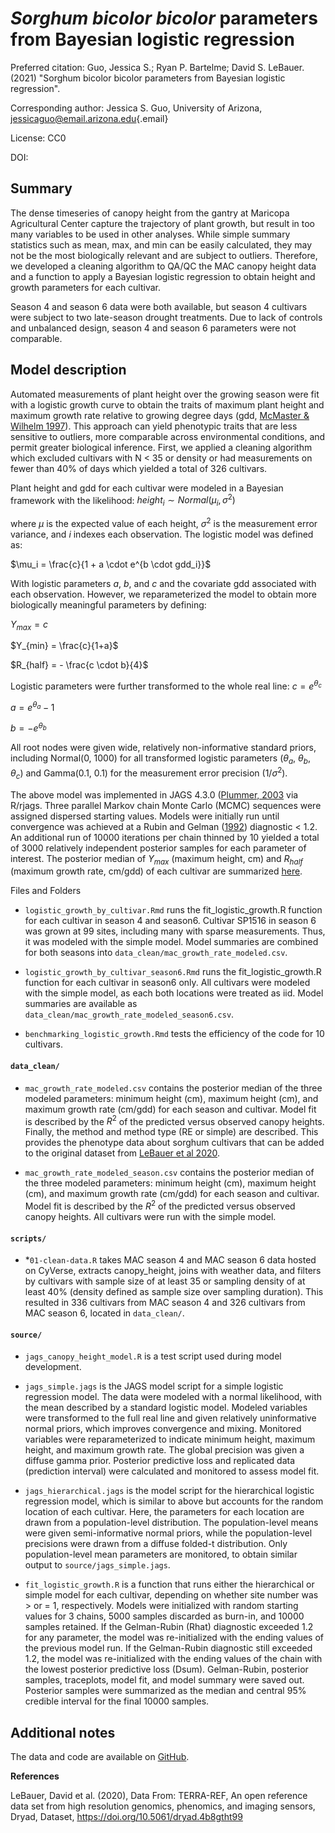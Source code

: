 # *Sorghum bicolor bicolor* parameters from Bayesian logistic regression

Preferred citation: Guo, Jessica S.; Ryan P. Bartelme; David S. LeBauer.(2021) "Sorghum bicolor bicolor parameters from Bayesian logistic regression".

Corresponding author: Jessica S. Guo, University of Arizona, [jessicaguo\@email.arizona.edu](mailto:jessicaguo@email.arizona.edu){.email}

License: CC0

DOI:

## Summary

The dense timeseries of canopy height from the gantry at Maricopa Agricultural Center capture the trajectory of plant growth, but result in too many variables to be used in other analyses. While simple summary statistics such as mean, max, and min can be easily calculated, they may not be the most biologically relevant and are subject to outliers. Therefore, we developed a cleaning algorithm to QA/QC the MAC canopy height data and a function to apply a Bayesian logistic regression to obtain height and growth parameters for each cultivar.

Season 4 and season 6 data were both available, but season 4 cultivars were subject to two late-season drought treatments. Due to lack of controls and unbalanced design, season 4 and season 6 parameters were not comparable.

## Model description

Automated measurements of plant height over the growing season were fit with a logistic growth curve to obtain the traits of maximum plant height and maximum growth rate relative to growing degree days (gdd, [McMaster & Wilhelm 1997](https://www.google.com/url?q=https://doi.org/10.1016/S0168-1923(97)00027-0&sa=D&source=docs&ust=1664228124277588&usg=AOvVaw2-5UHgL2m_Z-xosjdx37RY)). This approach can yield phenotypic traits that are less sensitive to outliers, more comparable across environmental conditions, and permit greater biological inference. First, we applied a cleaning algorithm which excluded cultivars with N \< 35 or density or had measurements on fewer than 40% of days which yielded a total of 326 cultivars.

Plant height and gdd for each cultivar were modeled in a Bayesian framework with the likelihood: $height_i \sim Normal(\mu_i, \sigma^2)$

where $\mu$ is the expected value of each height, $\sigma^2$ is the measurement error variance, and $i$ indexes each observation. The logistic model was defined as:

$\mu_i = \frac{c}{1 + a \cdot e^{b \cdot gdd_i}}$

With logistic parameters $a$, $b$, and $c$ and the covariate gdd associated with each observation. However, we reparameterized the model to obtain more biologically meaningful parameters by defining:

$Y_{max} = c$

$Y_{min} = \frac{c}{1+a}$

$R_{half} = - \frac{c \cdot b}{4}$

Logistic parameters were further transformed to the whole real line: $c = e^{\theta_c}$

$a = e^{\theta_a} - 1$

$b = - e^{\theta_b}$

All root nodes were given wide, relatively non-informative standard priors, including Normal(0, 1000) for all transformed logistic parameters ($\theta_a$, $\theta_b$, $\theta_c$) and Gamma(0.1, 0.1) for the measurement error precision ($1/\sigma^2$).

The above model was implemented in JAGS 4.3.0 ([Plummer, 2003](http://www.ci.tuwien.ac.at/Conferences/DSC-2003/Drafts/Plummer.pdf) via R/rjags. Three parallel Markov chain Monte Carlo (MCMC) sequences were assigned dispersed starting values. Models were initially run until convergence was achieved at a Rubin and Gelman ([1992](https://www.jstor.org/stable/2246093)) diagnostic \< 1.2. An additional run of 10000 iterations per chain thinned by 10 yielded a total of 3000 relatively independent posterior samples for each parameter of interest. The posterior median of $Y_{max}$ (maximum height, cm) and $R_{half}$ (maximum growth rate, cm/gdd) of each cultivar are summarized [here](https://github.com/genophenoenvo/JAGS-logistic-growth/blob/main/data_clean/mac_growth_rate_modeled_season6.csv).

Files and Folders

-   `logistic_growth_by_cultivar.Rmd` runs the fit_logistic_growth.R function for each cultivar in season 4 and season6. Cultivar SP1516 in season 6 was grown at 99 sites, including many with sparse measurements. Thus, it was modeled with the simple model. Model summaries are combined for both seasons into `data_clean/mac_growth_rate_modeled.csv`.

-   `logistic_growth_by_cultivar_season6.Rmd` runs the fit_logistic_growth.R function for each cultivar in season6 only. All cultivars were modeled with the simple model, as each both locations were treated as iid. Model summaries are available as `data_clean/mac_growth_rate_modeled_season6.csv`.

-   `benchmarking_logistic_growth.Rmd` tests the efficiency of the code for 10 cultivars.

#### `data_clean/`

-   `mac_growth_rate_modeled.csv` contains the posterior median of the three modeled parameters: minimum height (cm), maximum height (cm), and maximum growth rate (cm/gdd) for each season and cultivar. Model fit is described by the $R^2$ of the predicted versus observed canopy heights. Finally, the method and method type (RE or simple) are described. This provides the phenotype data about sorghum cultivars that can be added to the original dataset from [LeBauer et al 2020](https://datadryad.org/stash/dataset/doi:10.5061/dryad.4b8gtht99).

-   `mac_growth_rate_modeled_season.csv` contains the posterior median of the three modeled parameters: minimum height (cm), maximum height (cm), and maximum growth rate (cm/gdd) for each season and cultivar. Model fit is described by the $R^2$ of the predicted versus observed canopy heights. All cultivars were run with the simple model.

#### `scripts/`

-   \*`01-clean-data.R` takes MAC season 4 and MAC season 6 data hosted on CyVerse, extracts canopy_height, joins with weather data, and filters by cultivars with sample size of at least 35 or sampling density of at least 40% (density defined as sample size over sampling duration). This resulted in 336 cultivars from MAC season 4 and 326 cultivars from MAC season 6, located in `data_clean/`.

#### `source/`

-   `jags_canopy_height_model.R` is a test script used during model development.

-   `jags_simple.jags` is the JAGS model script for a simple logistic regression model. The data were modeled with a normal likelihood, with the mean described by a standard logistic model. Modeled variables were transformed to the full real line and given relatively uninformative normal priors, which improves convergence and mixing. Monitored variables were reparameterized to indicate minimum height, maximum height, and maximum growth rate. The global precision was given a diffuse gamma prior. Posterior predictive loss and replicated data (prediction interval) were calculated and monitored to assess model fit.

-   `jags_hierarchical.jags` is the model script for the hierarchical logistic regression model, which is similar to above but accounts for the random location of each cultivar. Here, the parameters for each location are drawn from a population-level distribution. The population-level means were given semi-informative normal priors, while the population-level precisions were drawn from a diffuse folded-t distribution. Only population-level mean parameters are monitored, to obtain similar output to `source/jags_simple.jags`.

-   `fit_logistic_growth.R` is a function that runs either the hierarchical or simple model for each cultivar, depending on whether site number was \> or = 1, respectively. Models were initialized with random starting values for 3 chains, 5000 samples discarded as burn-in, and 10000 samples retained. If the Gelman-Rubin (Rhat) diagnostic exceeded 1.2 for any parameter, the model was re-initialized with the ending values of the previous model run. If the Gelman-Rubin diagnostic still exceeded 1.2, the model was re-initialized with the ending values of the chain with the lowest posterior predictive loss (Dsum). Gelman-Rubin, posterior samples, traceplots, model fit, and model summary were saved out. Posterior samples were summarized as the median and central 95% credible interval for the final 10000 samples.

## Additional notes

The data and code are available on [GitHub](https://github.com/genophenoenvo/JAGS-logistic-growth).

**References**

LeBauer, David et al. (2020), Data From: TERRA-REF, An open reference data set from high resolution genomics, phenomics, and imaging sensors, Dryad, Dataset, <https://doi.org/10.5061/dryad.4b8gtht99>
